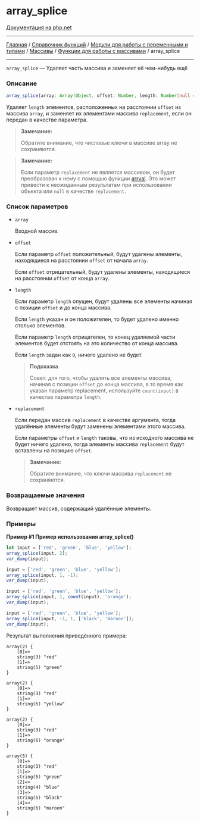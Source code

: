 # array_splice

[Документация на php.net](https://www.php.net/manual/ru/function.array-splice.php)

---

[Главная](../../../../../README.md) / [Справочник функций](../../../../funcref.md) /
[Модули для работы с переменными и типами](../../../vartype.md) / [Массивы](../../array.md) /
[Функции для работы с массивами](../func.md) / array_splice

---

`array_splice` — Удаляет часть массива и заменяет её чем-нибудь ещё

### Описание

```ts
array_splice(array: Array|Object, offset: Number, length: Number|null = null, replacement: any = []): Array|Object;
```

Удаляет `length` элементов, расположенных на расстоянии `offset` из массива `array`, и заменяет их
элементами массива `replacement`, если он передан в качестве параметра.

> **Замечание:**
>
> Обратите внимание, что числовые ключи в массиве array не сохраняются.

> **Замечание:**
>
> Если параметр `replacement` не является массивом, он будет преобразован к нему с помощью функции
> [arrval](../../var/other/arrval.md). Это может привести к неожиданным результатам при
> использовании объекта или `null` в качестве `replacement`.

### Список параметров

-   `array`

    Входной массив.

-   `offset`

    Если параметр `offset` положительный, будут удалены элементы, находящиеся на расстоянии `offset`
    от начала `array`.

    Если `offset` отрицательный, будут удалены элементы, находящиеся на расстоянии `offset` от конца
    `array`.

-   `length`

    Если параметр `length` опущен, будут удалены все элементы начиная с позиции `offset` и до конца
    массива.

    Если `length` указан и он положителен, то будет удалено именно столько элементов.

    Если параметр `length` отрицателен, то конец удаляемой части элементов будет отстоять на это
    количество от конца массива.

    Если `length` задан как `0`, ничего удалено не будет.

    > **Подсказка**
    >
    > Совет: для того, чтобы удалить все элементы массива, начиная с позиции `offset` до конца
    > массива, в то время как указан параметр replacement, используйте `count(input)` в качестве
    > параметра `length`.

-   `replacement`

    Если передан массив `replacement` в качестве аргумента, тогда удалённые элементы будут заменены
    элементами этого массива.

    Если параметры `offset` и `length` таковы, что из исходного массива не будет ничего удалено,
    тогда элементы массива `replacement` будут вставлены на позицию `offset`.

    > **Замечание:**
    >
    > Обратите внимание, что ключи массива `replacement` не сохраняются.

### Возвращаемые значения

Возвращает массив, содержащий удалённые элементы.

### Примеры

**Пример #1 Пример использования array_splice()**

```js
let input = ['red', 'green', 'blue', 'yellow'];
array_splice(input, 2);
var_dump(input);

input = ['red', 'green', 'blue', 'yellow'];
array_splice(input, 1, -1);
var_dump(input);

input = ['red', 'green', 'blue', 'yellow'];
array_splice(input, 1, count(input), 'orange');
var_dump(input);

input = ['red', 'green', 'blue', 'yellow'];
array_splice(input, -1, 1, ['black', 'maroon']);
var_dump(input);
```

Результат выполнения приведённого примера:

    array(2) {
        [0]=>
        string(3) "red"
        [1]=>
        string(5) "green"
    }

    array(2) {
        [0]=>
        string(3) "red"
        [1]=>
        string(6) "yellow"
    }

    array(2) {
        [0]=>
        string(3) "red"
        [1]=>
        string(6) "orange"
    }

    array(5) {
        [0]=>
        string(3) "red"
        [1]=>
        string(5) "green"
        [2]=>
        string(4) "blue"
        [3]=>
        string(5) "black"
        [4]=>
        string(6) "maroon"
    }
